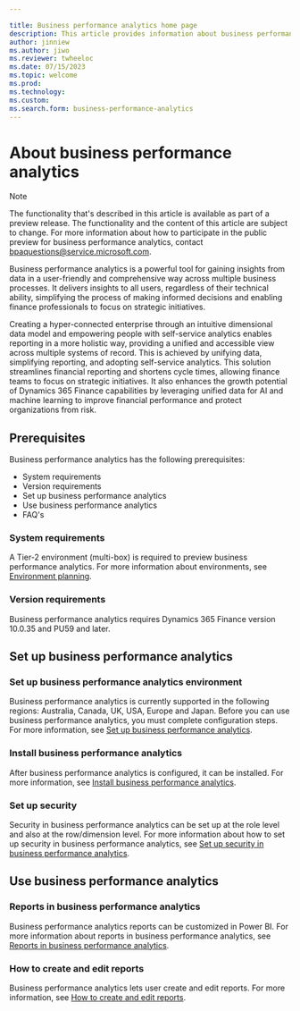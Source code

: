 ```yaml
---

title: Business performance analytics home page
description: This article provides information about business performance analytics.
author: jinniew
ms.author: jiwo
ms.reviewer: twheeloc 
ms.date: 07/15/2023
ms.topic: welcome
ms.prod: 
ms.technology:
ms.custom:
ms.search.form: business-performance-analytics
---
```


# About business performance analytics

> [!NOTE]
> The functionality that's described in this article is available as part of a preview release. The functionality and the content of this article are subject to change. For more information about how to participate in the public preview for business performance analytics, contact <bpaquestions@service.microsoft.com>.

Business performance analytics is a powerful tool for gaining insights from data in a user-friendly and comprehensive way across multiple business processes. It delivers insights to all users, regardless of their technical ability, simplifying the process of making informed decisions and enabling finance professionals to focus on strategic initiatives.

Creating a hyper-connected enterprise through an intuitive dimensional data model and empowering people with self-service analytics enables reporting in a more holistic way, providing a unified and accessible view across multiple systems of record. This is achieved by unifying data, simplifying reporting, and adopting self-service analytics. This solution streamlines financial reporting and shortens cycle times, allowing finance teams to focus on strategic initiatives. It also enhances the growth potential of Dynamics 365 Finance capabilities by leveraging unified data for AI and machine learning to improve financial performance and protect organizations from risk.

## Prerequisites

Business performance analytics has the following prerequisites:

- System requirements
- Version requirements
- Set up business performance analytics
- Use business performance analytics
- FAQ's

### System requirements

A Tier-2 environment (multi-box) is required to preview business performance analytics. For more information about environments, see [Environment planning](../../fin-ops-core/fin-ops/imp-lifecycle/environment-planning.md).

### Version requirements

Business performance analytics requires Dynamics 365 Finance version 10.0.35 and PU59 and later.

## Set up business performance analytics

### Set up business performance analytics environment

Business performance analytics is currently supported in the following regions: Australia, Canada, UK, USA, Europe and Japan. Before you can use business performance analytics, you must complete configuration steps. For more information, see [Set up business performance analytics](configure-BPA.md).

### Install business performance analytics

After business performance analytics is configured, it can be installed. For more information, see [Install business performance analytics](install-bpa.md).

### Set up security 

Security in business performance analytics can be set up at the role level and also at the row/dimension level. For more information about how to set up security in business performance analytics, see [Set up security in business performance analytics](set-up-security.md).

## Use business performance analytics 

### Reports in business performance analytics 

Business performance analytics reports can be customized in Power BI. For more information about reports in business performance analytics, see [Reports in business performance analytics](Reports-in-BPA.md).

### How to create and edit reports

Business performance analytics lets user create and edit reports. For more information, see [How to create and edit reports](how-to-create-and-edit-reports.md).
